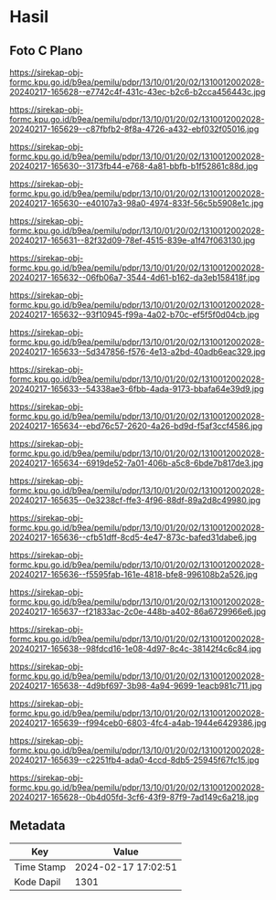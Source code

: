 # Hasil

## Foto C Plano

https://sirekap-obj-formc.kpu.go.id/b9ea/pemilu/pdpr/13/10/01/20/02/1310012002028-20240217-165628--e7742c4f-431c-43ec-b2c6-b2cca456443c.jpg

https://sirekap-obj-formc.kpu.go.id/b9ea/pemilu/pdpr/13/10/01/20/02/1310012002028-20240217-165629--c87fbfb2-8f8a-4726-a432-ebf032f05016.jpg

https://sirekap-obj-formc.kpu.go.id/b9ea/pemilu/pdpr/13/10/01/20/02/1310012002028-20240217-165630--3173fb44-e768-4a81-bbfb-b1f52861c88d.jpg

https://sirekap-obj-formc.kpu.go.id/b9ea/pemilu/pdpr/13/10/01/20/02/1310012002028-20240217-165630--e40107a3-98a0-4974-833f-56c5b5908e1c.jpg

https://sirekap-obj-formc.kpu.go.id/b9ea/pemilu/pdpr/13/10/01/20/02/1310012002028-20240217-165631--82f32d09-78ef-4515-839e-a1f47f063130.jpg

https://sirekap-obj-formc.kpu.go.id/b9ea/pemilu/pdpr/13/10/01/20/02/1310012002028-20240217-165632--06fb06a7-3544-4d61-b162-da3eb158418f.jpg

https://sirekap-obj-formc.kpu.go.id/b9ea/pemilu/pdpr/13/10/01/20/02/1310012002028-20240217-165632--93f10945-f99a-4a02-b70c-ef5f5f0d04cb.jpg

https://sirekap-obj-formc.kpu.go.id/b9ea/pemilu/pdpr/13/10/01/20/02/1310012002028-20240217-165633--5d347856-f576-4e13-a2bd-40adb6eac329.jpg

https://sirekap-obj-formc.kpu.go.id/b9ea/pemilu/pdpr/13/10/01/20/02/1310012002028-20240217-165633--54338ae3-6fbb-4ada-9173-bbafa64e39d9.jpg

https://sirekap-obj-formc.kpu.go.id/b9ea/pemilu/pdpr/13/10/01/20/02/1310012002028-20240217-165634--ebd76c57-2620-4a26-bd9d-f5af3ccf4586.jpg

https://sirekap-obj-formc.kpu.go.id/b9ea/pemilu/pdpr/13/10/01/20/02/1310012002028-20240217-165634--6919de52-7a01-406b-a5c8-6bde7b817de3.jpg

https://sirekap-obj-formc.kpu.go.id/b9ea/pemilu/pdpr/13/10/01/20/02/1310012002028-20240217-165635--0e3238cf-ffe3-4f96-88df-89a2d8c49980.jpg

https://sirekap-obj-formc.kpu.go.id/b9ea/pemilu/pdpr/13/10/01/20/02/1310012002028-20240217-165636--cfb51dff-8cd5-4e47-873c-bafed31dabe6.jpg

https://sirekap-obj-formc.kpu.go.id/b9ea/pemilu/pdpr/13/10/01/20/02/1310012002028-20240217-165636--f5595fab-161e-4818-bfe8-996108b2a526.jpg

https://sirekap-obj-formc.kpu.go.id/b9ea/pemilu/pdpr/13/10/01/20/02/1310012002028-20240217-165637--f21833ac-2c0e-448b-a402-86a6729966e6.jpg

https://sirekap-obj-formc.kpu.go.id/b9ea/pemilu/pdpr/13/10/01/20/02/1310012002028-20240217-165638--98fdcd16-1e08-4d97-8c4c-38142f4c6c84.jpg

https://sirekap-obj-formc.kpu.go.id/b9ea/pemilu/pdpr/13/10/01/20/02/1310012002028-20240217-165638--4d9bf697-3b98-4a94-9699-1eacb981c711.jpg

https://sirekap-obj-formc.kpu.go.id/b9ea/pemilu/pdpr/13/10/01/20/02/1310012002028-20240217-165639--f994ceb0-6803-4fc4-a4ab-1944e6429386.jpg

https://sirekap-obj-formc.kpu.go.id/b9ea/pemilu/pdpr/13/10/01/20/02/1310012002028-20240217-165639--c2251fb4-ada0-4ccd-8db5-25945f67fc15.jpg

https://sirekap-obj-formc.kpu.go.id/b9ea/pemilu/pdpr/13/10/01/20/02/1310012002028-20240217-165628--0b4d05fd-3cf6-43f9-87f9-7ad149c6a218.jpg


## Metadata

| Key        | Value               |
| ---------- | ------------------- |
| Time Stamp | 2024-02-17 17:02:51 |
| Kode Dapil | 1301                |




